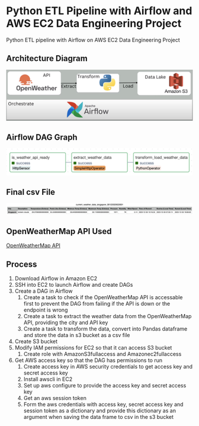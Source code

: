 # Python ETL Pipeline with Airflow and AWS EC2 Data Engineering Project

Python ETL pipeline with Airflow on AWS EC2 Data Engineering Project


## Architecture Diagram
![Architecture Diagram](https://github.com/CCJH23/etl-pipeline-airflow-awsec2-data-engineering/blob/f665ebda175f9525e96d8ffc2dbf298f4ba5dd33/img/architecture_diagram.png)


## Airflow DAG Graph
![DAG Graph](https://github.com/CCJH23/etl-pipeline-airflow-awsec2-data-engineering/blob/f665ebda175f9525e96d8ffc2dbf298f4ba5dd33/img/dag_graph.png)


## Final csv File
![Final csv File](https://github.com/CCJH23/etl-pipeline-airflow-awsec2-data-engineering/blob/f665ebda175f9525e96d8ffc2dbf298f4ba5dd33/img/csv_file.png)


## OpenWeatherMap API Used
[OpenWeatherMap API](https://openweathermap.org/api)


## Process
1. Download Airflow in Amazon EC2
2. SSH into EC2 to launch Airflow and create DAGs
3. Create a DAG in Airflow
   1. Create a task to check if the OpenWeatherMap API is accessable first to prevent the DAG from failing if the API is down or the endpoint is wrong
   2. Create a task to extract the weather data from the OpenWeatherMap API, providing the city and API key
   3. Create a task to transform the data, convert into Pandas dataframe and store the data in s3 bucket as a csv file
4. Create S3 bucket
5. Modify IAM permissions for EC2 so that it can access S3 bucket
   1. Create role with AmazonS3fullaccess and Amazonec2fullaccess
6. Get AWS access key so that the DAG has permissions to run
   1. Create access key in AWS security credentials to get access key and secret access key
   2. Install awscli in EC2
   3. Set up aws configure to provide the access key and secret access key
   4. Get an aws session token
   5. Form the aws credentials with access key, secret access key and session token as a dictionary and provide this dictionary as an argument when saving the data frame to csv in the s3 bucket
